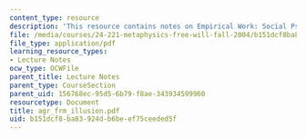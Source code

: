 ```yaml
---
content_type: resource
description: 'This resource contains notes on Empirical Work: Social Psychology II.'
file: /media/courses/24-221-metaphysics-free-will-fall-2004/b151dcf8ba83924db6beef75ceeded5f_agr_frm_illusion.pdf
file_type: application/pdf
learning_resource_types:
- Lecture Notes
ocw_type: OCWFile
parent_title: Lecture Notes
parent_type: CourseSection
parent_uid: 156768ec-95d5-6b79-f8ae-343934599960
resourcetype: Document
title: agr_frm_illusion.pdf
uid: b151dcf8-ba83-924d-b6be-ef75ceeded5f
---
```

